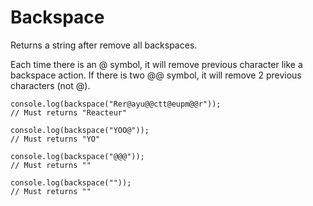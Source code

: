 # Backspace

Returns a string after remove all backspaces.

Each time there is an @ symbol, it will remove previous character like a backspace action. If there is two @@ symbol, it will remove 2 previous characters (not @).

```
console.log(backspace("Rer@ayu@@ctt@eupm@@r"));
// Must returns "Reacteur"

console.log(backspace("YOO@"));
// Must returns "YO"

console.log(backspace("@@@"));
// Must returns ""

console.log(backspace(""));
// Must returns ""
```
